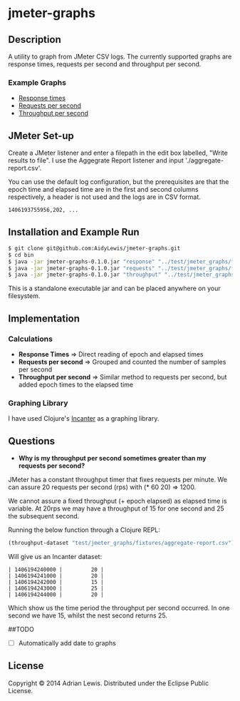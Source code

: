 # jmeter-graphs

## Description
A utility to graph from JMeter CSV logs. The currently supported graphs are response times, requests per second and throughput per second.

### Example Graphs
* [Response times](./examples/sample-response-times.png)
* [Requests per second]( ./examples/sample-requests.png)
* [Throughput per second]( ./examples/sample-throughput.png)

## JMeter Set-up
Create a JMeter listener and enter a filepath in the edit box labelled, "Write results to file". I use the Aggegrate Report listener and input './aggregate-report.csv'.

You can use the default log configuration, but the prerequisites are that the epoch time and elapsed time are in the first and second columns respectively, a header is not used and the logs are in CSV format. 

```log
1406193755956,202, ...
```

## Installation and Example Run
```bash 
$ git clone git@github.com:AidyLewis/jmeter-graphs.git
$ cd bin
$ java -jar jmeter-graphs-0.1.0.jar "response" "../test/jmeter_graphs/fixtures/aggregate-report.csv" "20rps"
$ java -jar jmeter-graphs-0.1.0.jar "requests" "../test/jmeter_graphs/fixtures/aggregate-report.csv"
$ java -jar jmeter-graphs-0.1.0.jar "throughput" "../test/jmeter_graphs/fixtures/aggregate-report.csv"
```
This is a standalone executable jar and can be placed anywhere on your filesystem.

## Implementation 

### Calculations

* **Response Times** => Direct reading of epoch and elapsed times
* **Requests per second** => Grouped and counted the number of samples per second 
* **Throughput per second** => Similar method to requests per second, but added epoch times to the elapsed time

### Graphing Library
I have used Clojure's [Incanter](https://github.com/incanter/incanter) as a graphing library.

## Questions
* **Why is my throughput per second sometimes greater than my requests per second?**

JMeter has a constant throughput timer that fixes requests per minute. We can assure 20 requests per second (rps) with
(* 60 20) => 1200. 

We cannot assure a fixed throughput (+ epoch elapsed) as elapsed time is variable. At 20rps we may have a throughput of 15 for one second and 25 the subsequent second. 

Running the below function through a Clojure REPL:
```clojure
(throughput-dataset "test/jmeter_graphs/fixtures/aggregate-report.csv")
````

Will give us an Incanter dataset:
```log
| 1406194240000 |         20 |
| 1406194241000 |         20 |
| 1406194242000 |         15 |
| 1406194243000 |         25 |
| 1406194244000 |         20 |
```

Which show us the time period the throughput per second occurred. In one second we have 15, whilst the nest second returns 25. 

##TODO
- [ ] Automatically add date to graphs


## License
Copyright © 2014 Adrian Lewis. Distributed under the Eclipse Public License.
